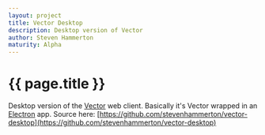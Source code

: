 ```yaml
---
layout: project
title: Vector Desktop
description: Desktop version of Vector
author: Steven Hammerton
maturity: Alpha
---
```


# {{ page.title }}
Desktop version of the [Vector](./vector.html) web client. Basically it's Vector wrapped in an [Electron](https://github.com/atom/electron) app. Source here: [https://github.com/stevenhammerton/vector-desktop](https://github.com/stevenhammerton/vector-desktop)
